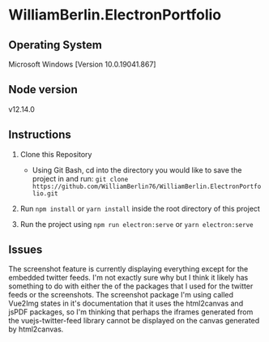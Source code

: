# WilliamBerlin.ElectronPortfolio

## Operating System
Microsoft Windows [Version 10.0.19041.867]

## Node version
v12.14.0

## Instructions
1. Clone this Repository
    - Using Git Bash, cd into the directory you would like to save the project in and run:
    `git clone https://github.com/WilliamBerlin76/WilliamBerlin.ElectronPortfolio.git`

2. Run `npm install` or `yarn install` inside the root directory of this project

3. Run the project using `npm run electron:serve` or `yarn electron:serve`

## Issues

The screenshot feature is currently displaying everything except for the embedded twitter feeds. I'm not exactly sure why but I think it likely has something to do with either the of the packages that I used for the twitter feeds or the screenshots. The screenshot package I'm using called Vue2Img states in it's documentation that it uses the html2canvas and jsPDF packages, so I'm thinking that perhaps the iframes generated from the vuejs-twitter-feed library cannot be displayed on the canvas generated by html2canvas.

